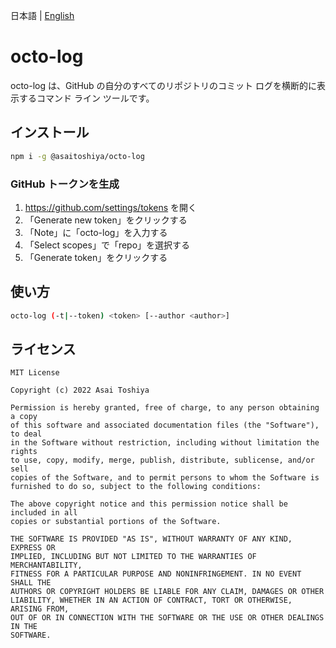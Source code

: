 日本語 | [English](./README-en.md)
  
# octo-log

octo-log は、GitHub の自分のすべてのリポジトリのコミット ログを横断的に表示するコマンド ライン ツールです。


## インストール

```bash
npm i -g @asaitoshiya/octo-log
```

### GitHub トークンを生成

  1. https://github.com/settings/tokens を開く
  2. 「Generate new token」をクリックする
  3. 「Note」に「octo-log」を入力する
  4. 「Select scopes」で「repo」を選択する
  5. 「Generate token」をクリックする


## 使い方

```bash
octo-log (-t|--token) <token> [--author <author>]
```


## ライセンス

    MIT License
    
    Copyright (c) 2022 Asai Toshiya
    
    Permission is hereby granted, free of charge, to any person obtaining a copy
    of this software and associated documentation files (the "Software"), to deal
    in the Software without restriction, including without limitation the rights
    to use, copy, modify, merge, publish, distribute, sublicense, and/or sell
    copies of the Software, and to permit persons to whom the Software is
    furnished to do so, subject to the following conditions:
    
    The above copyright notice and this permission notice shall be included in all
    copies or substantial portions of the Software.
    
    THE SOFTWARE IS PROVIDED "AS IS", WITHOUT WARRANTY OF ANY KIND, EXPRESS OR
    IMPLIED, INCLUDING BUT NOT LIMITED TO THE WARRANTIES OF MERCHANTABILITY,
    FITNESS FOR A PARTICULAR PURPOSE AND NONINFRINGEMENT. IN NO EVENT SHALL THE
    AUTHORS OR COPYRIGHT HOLDERS BE LIABLE FOR ANY CLAIM, DAMAGES OR OTHER
    LIABILITY, WHETHER IN AN ACTION OF CONTRACT, TORT OR OTHERWISE, ARISING FROM,
    OUT OF OR IN CONNECTION WITH THE SOFTWARE OR THE USE OR OTHER DEALINGS IN THE
    SOFTWARE.